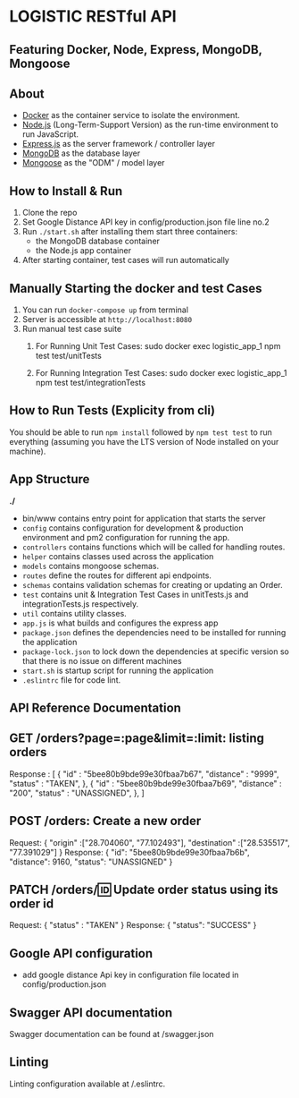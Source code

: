 
# LOGISTIC RESTful API
## Featuring Docker, Node, Express, MongoDB, Mongoose

## About

- [Docker](https://www.docker.com/) as the container service to isolate the environment.
- [Node.js](https://nodejs.org/en/) (Long-Term-Support Version) as the run-time environment to run JavaScript.
- [Express.js](https://expressjs.com/) as the server framework / controller layer
- [MongoDB](https://www.mongodb.com/) as the database layer
- [Mongoose](https://mongoosejs.com/) as the "ODM" / model layer

## How to Install & Run

1.  Clone the repo
2.  Set Google Distance API key in config/production.json file line no.2
3.  Run `./start.sh`
    after installing them start three containers:
    - the MongoDB database container
    - the Node.js app container
4.  After starting container, test cases will run automatically

## Manually Starting the docker and test Cases

1. You can run `docker-compose up` from terminal
2. Server is accessible at `http://localhost:8080`
3. Run manual test case suite
   1. For Running Unit Test Cases:
   sudo docker exec logistic_app_1 npm test test/unitTests

   2. For Running Integration Test Cases:
   sudo docker exec logistic_app_1 npm test test/integrationTests

## How to Run Tests (Explicity from cli)

 You should be able to run `npm install` followed by `npm test test` to run everything (assuming you have the LTS version of Node installed on your machine).

## App Structure

**./**
-	bin/www contains entry point for application that starts the server
-	`config` contains configuration for development & production environment and pm2 configuration for running the app.
-	`controllers` contains functions which will be called for handling routes.
-	`helper` contains classes used across the application
- `models` contains mongoose schemas.
- `routes` define the routes for different api endpoints.
-	`schemas` contains validation schemas for creating or updating an Order.
-	`test` contains unit & Integration Test Cases in unitTests.js and integrationTests.js respectively.
-	`util` contains utility classes.
-	`app.js` is what builds and configures the express app
- `package.json` defines the dependencies need to be installed for running the application
-	`package-lock.json` to lock down the dependencies at specific version so that there is no issue on different machines
-	`start.sh` is startup script for running the application
-	`.eslintrc` file for code lint.




## API Reference Documentation ##

## GET /orders?page=:page&limit=:limit: listing orders ##

Response :
     [
         {
                 "id" : "5bee80b9bde99e30fbaa7b67",
                 "distance" : "9999",
                 "status" : "TAKEN",
         },
         {
                 "id" : "5bee80b9bde99e30fbaa7b69",
                 "distance" : "200",
                 "status" : "UNASSIGNED",
         },
     ]

## POST /orders: Create a new order ##

Request:
 {
     "origin" :["28.704060", "77.102493"],
     "destination" :["28.535517", "77.391029"]
 }
Response:
 {
     "id": "5bee80b9bde99e30fbaa7b6b",
     "distance": 9160,
     "status": "UNASSIGNED"
 }

## PATCH /orders/:id: Update order status using its order id ##

Request:
 {
     "status" : "TAKEN"
 }
Response:
 {
     "status": "SUCCESS"
 }



## Google API configuration ##

- add google distance Api key in configuration file located in config/production.json


## Swagger API documentation ##

Swagger documentation can be found at /swagger.json

## Linting ##

Linting configuration available at /.eslintrc.
